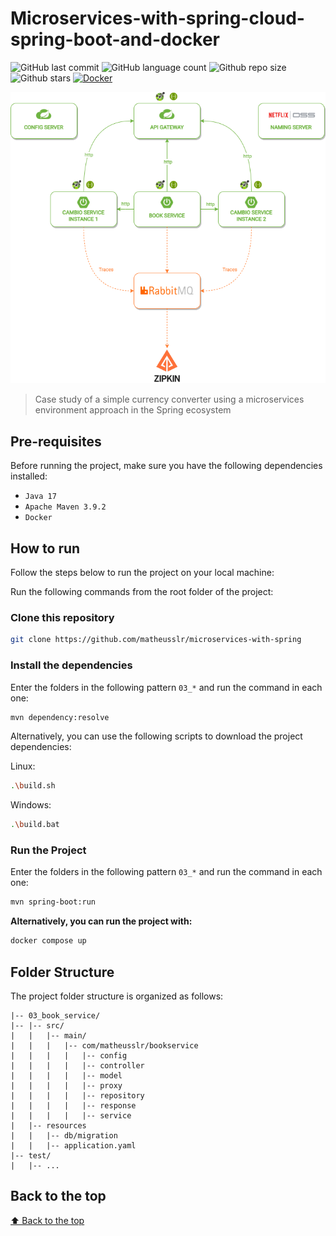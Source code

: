 # Microservices-with-spring-cloud-spring-boot-and-docker

<!-- Shields Exemplo, existem N diferentes shield em https://shields.io/ -->
![GitHub last commit](https://img.shields.io/github/last-commit/matheusslr/microservices-with-spring)
![GitHub language count](https://img.shields.io/github/languages/count/matheusslr/microservices-with-spring)
![Github repo size](https://img.shields.io/github/repo-size/matheusslr/microservices-with-spring)
![Github stars](https://img.shields.io/github/stars/matheusslr/microservices-with-spring?style=social)
[![Docker](https://github.com/matheusslr/microservices-with-spring/actions/workflows/docker-publish.yml/badge.svg)](https://github.com/matheusslr/microservices-with-spring/actions/workflows/docker-publish.yml)

![Capa do Projeto](assets/img/structure_microservices.png)

> Case study of a simple currency converter using a microservices environment approach in the Spring ecosystem

## Pre-requisites

Before running the project, make sure you have the following dependencies installed:

- `Java 17`
- `Apache Maven 3.9.2`
- `Docker`

## How to run

Follow the steps below to run the project on your local machine:

Run the following commands from the root folder of the project:

### Clone this repository

```bash
git clone https://github.com/matheusslr/microservices-with-spring
```

### Install the dependencies
Enter the folders in the following pattern `03_*` and run the command in each one: 
```bash
mvn dependency:resolve
```

Alternatively, you can use the following scripts to download the project dependencies:

Linux:
```bash
.\build.sh
```
Windows:
```bash
.\build.bat
```

### Run the Project
Enter the folders in the following pattern `03_*` and run the command in each one:
```bash
mvn spring-boot:run
```

**Alternatively, you can run the project with:**
```bash
docker compose up
```

## Folder Structure

The project folder structure is organized as follows:

```text
|-- 03_book_service/
|-- |-- src/
|   |   |-- main/
|   |   |   |-- com/matheusslr/bookservice
|   |   |   |   |-- config
|   |   |   |   |-- controller
|   |   |   |   |-- model
|   |   |   |   |-- proxy
|   |   |   |   |-- repository
|   |   |   |   |-- response
|   |   |   |   |-- service
|   |-- resources
|   |   |-- db/migration
|   |   |-- application.yaml
|-- test/
|   |-- ...
```

## Back to the top

[⬆ Back to the top](#microservices-with-spring-cloud-spring-boot-and-docker)
